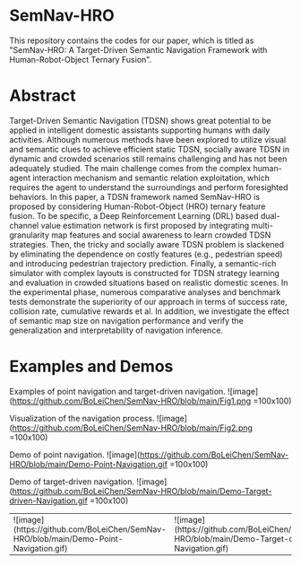 # SemNav-HRO

This repository contains the codes for our paper, which is titled as "SemNav-HRO: A Target-Driven Semantic Navigation Framework with Human-Robot-Object Ternary Fusion". 

# Abstract

Target-Driven Semantic Navigation (TDSN) shows great potential to be applied in intelligent domestic assistants supporting humans with daily activities. Although numerous methods have been explored to utilize visual and semantic clues to achieve efficient static TDSN, socially aware TDSN in dynamic and crowded scenarios still remains challenging and has not been adequately studied. The main challenge comes from the complex human-agent interaction mechanism and semantic relation exploitation, which requires the agent to understand the surroundings and perform foresighted behaviors. In this paper, a TDSN framework named SemNav-HRO is proposed by considering Human-Robot-Object (HRO) ternary feature fusion. To be specific, a Deep Reinforcement Learning (DRL) based dual-channel value estimation network is first proposed by integrating multi-granularity map features and social awareness to learn crowded TDSN strategies. Then, the tricky and socially aware TDSN problem is slackened by eliminating the dependence on costly features (e.g., pedestrian speed) and introducing pedestrian trajectory prediction. Finally, a semantic-rich simulator with complex layouts is constructed for TDSN strategy learning and evaluation in crowded situations based on realistic domestic scenes. In the experimental phase, numerous comparative analyses and benchmark tests demonstrate the superiority of our approach in terms of success rate, collision rate, cumulative rewards et al. In addition, we investigate the effect of semantic map size on navigation performance and verify the generalization and interpretability of navigation inference.

# Examples and Demos

Examples of point navigation and target-driven navigation.
![image](https://github.com/BoLeiChen/SemNav-HRO/blob/main/Fig1.png =100x100)

Visualization of the navigation process.
![image](https://github.com/BoLeiChen/SemNav-HRO/blob/main/Fig2.png =100x100)

Demo of point navigation.
![image](https://github.com/BoLeiChen/SemNav-HRO/blob/main/Demo-Point-Navigation.gif =100x100)

Demo of target-driven navigation.
![image](https://github.com/BoLeiChen/SemNav-HRO/blob/main/Demo-Target-driven-Navigation.gif =100x100)

<html>
    <table style="margin-left: auto; margin-right: auto;">
        <tr>
            <td>
                ![image](https://github.com/BoLeiChen/SemNav-HRO/blob/main/Demo-Point-Navigation.gif)
            </td>
            <td>
                ![image](https://github.com/BoLeiChen/SemNav-HRO/blob/main/Demo-Target-driven-Navigation.gif) 
            </td>
        </tr>
    </table>
</html>
